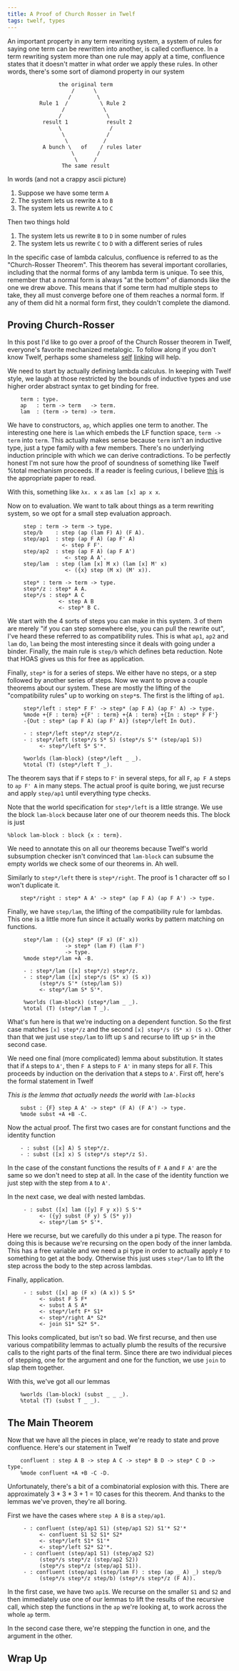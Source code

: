 ```yaml
---
title: A Proof of Church Rosser in Twelf
tags: twelf, types
---
```


An important property in any term rewriting system, a system of rules for saying
one term can be rewritten into another, is called confluence. In a term
rewriting system more than one rule may apply at a time, confluence states that
it doesn't matter in what order we apply these rules. In other words, there's
some sort of diamond property in our system

                    the original term
                        /      \
                       /        \
              Rule 1  /          \ Rule 2
                     /            \
                    /              \
               result 1            result 2
                    \               /
                     \             /
                      \           /
               A bunch \   of    / rules later
                        \       /
                         \     /
                     The same result

In words (and not a crappy ascii picture)

 1. Suppose we have some term `A`
 2. The system lets us rewrite `A` to `B`
 3. The system lets us rewrite `A` to `C`

Then two things hold

 1. The system lets us rewrite `B` to `D` in some number of rules
 2. The system lets us rewrite `C` to `D` with a different series of rules

In the specific case of lambda calculus, confluence is referred to as the
"Church-Rosser Theorem". This theorem has several important corollaries,
including that the normal forms of any lambda term is unique. To see this,
remember that a normal form is always "at the bottom" of diamonds like the one
we drew above. This means that if some term had multiple steps to take, they all
must converge before one of them reaches a normal form. If any of them did hit a
normal form first, they couldn't complete the diamond.

## Proving Church-Rosser

In this post I'd like to go over a proof of the Church Rosser theorem in Twelf,
everyone's favorite mechanized metalogic. To follow along if you don't know
Twelf, perhaps some shameless [self][intro] [linking][worlds] will help.

We need to start by actually defining lambda calculus. In keeping with Twelf
style, we laugh at those restricted by the bounds of inductive types and use
higher order abstract syntax to get binding for free.

``` twelf
    term : type.
    ap   : term -> term   -> term.
    lam  : (term -> term) -> term.
```

We have to constructors, `ap`, which applies one term to another. The
interesting one here is `lam` which embeds the LF function space, `term -> term`
into `term`. This actually makes sense because `term` isn't an inductive type,
just a type family with a few members. There's no underlying induction principle
with which we can derive contradictions. To be perfectly honest I'm not sure how
the proof of soundness of something like Twelf %total mechanism proceeds. If a
reader is feeling curious, I believe [this][total] is the appropriate paper to
read.

With this, something like `λx. x x` as `lam [x] ap x x`.

Now on to evaluation. We want to talk about things as a term rewriting system,
so we opt for a small step evaluation approach.

``` twelf
     step : term -> term -> type.
     step/b    : step (ap (lam F) A) (F A).
     step/ap1  : step (ap F A) (ap F' A)
                 <- step F F'.
     step/ap2  : step (ap F A) (ap F A')
                  <- step A A'.
     step/lam  : step (lam [x] M x) (lam [x] M' x)
                  <- ({x} step (M x) (M' x)).

     step* : term -> term -> type.
     step*/z : step* A A.
     step*/s : step* A C
                <- step A B
                <- step* B C.
```

We start with the 4 sorts of steps you can make in this system. 3 of them are
merely "if you can step somewhere else, you can pull the rewrite out", I've
heard these referred to as compatibility rules. This is what `ap1`, `ap2` and
`lam` do, `lam` being the most interesting since it deals with going under a
binder. Finally, the main rule is `step/b` which defines beta reduction. Note
that HOAS gives us this for free as application.

Finally, `step*` is for a series of steps. We either have no steps, or a step
followed by another series of steps. Now we want to prove a couple theorems
about our system. These are mostly the lifting of the "compatibility rules" up
to working on `step*`s. The first is the lifting of `ap1`.

``` twelf
     step*/left : step* F F' -> step* (ap F A) (ap F' A) -> type.
     %mode +{F : term} +{F' : term} +{A : term} +{In : step* F F'}
     -{Out : step* (ap F A) (ap F' A)} (step*/left In Out).

     - : step*/left step*/z step*/z.
     - : step*/left (step*/s S* S) (step*/s S'* (step/ap1 S))
          <- step*/left S* S'*.

     %worlds (lam-block) (step*/left _ _).
     %total (T) (step*/left T _).
```

The theorem says that if `F` steps to `F'` in several steps, for all `F`,
`ap F A` steps to `ap F' A` in many steps. The actual proof is quite boring,
we just recurse and apply `step/ap1` until everything type checks.

Note that the world specification for `step*/left` is a little strange. We use
the block `lam-block` because later one of our theorem needs this. The block is
just

    %block lam-block : block {x : term}.

We need to annotate this on all our theorems because Twelf's world subsumption
checker isn't convinced that `lam-block` can subsume the empty worlds we check
some of our theorems in. Ah well.

Similarly to `step*/left` there is `step*/right`. The proof is 1 character off
so I won't duplicate it.

``` twelf
    step*/right : step* A A' -> step* (ap F A) (ap F A') -> type.
````

Finally, we have `step/lam`, the lifting of the compatibility rule for
lambdas. This one is a little more fun since it actually works by pattern
matching on functions.

``` twelf
     step*/lam : ({x} step* (F x) (F' x))
                  -> step* (lam F) (lam F')
                  -> type.
     %mode step*/lam +A -B.

     - : step*/lam ([x] step*/z) step*/z.
     - : step*/lam ([x] step*/s (S* x) (S x))
          (step*/s S'* (step/lam S))
          <- step*/lam S* S'*.

     %worlds (lam-block) (step*/lam _ _).
     %total (T) (step*/lam T _).
```

What's fun here is that we're inducting on a dependent function. So the first
case matches `[x] step*/z` and the second `[x] step*/s (S* x) (S x)`. Other than
that we just use `step/lam` to lift up `S` and recurse to lift up `S*` in the
second case.

We need one final (more complicated) lemma about substitution. It states that
if `A` steps to `A'`, then `F A` steps to `F A'` in many steps for all `F`. This
proceeds by induction on the derivation that `A` steps to `A'`. First off,
here's the formal statement in Twelf

*This is the lemma that actually needs the world with `lam-block`s*

``` twelf
    subst : {F} step A A' -> step* (F A) (F A') -> type.
    %mode subst +A +B -C.
```

Now the actual proof. The first two cases are for constant functions and the
identity function

``` twelf
    - : subst ([x] A) S step*/z.
    - : subst ([x] x) S (step*/s step*/z S).
```

In the case of the constant functions the results of `F A` and `F A'` are the
same so we don't need to step at all. In the case of the identity function we
just step with the step from `A` to `A'`.

In the next case, we deal with nested lambdas.

``` twelf
     - : subst ([x] lam ([y] F y x)) S S'*
          <- ({y} subst (F y) S (S* y))
          <- step*/lam S* S'*.
```

Here we recurse, but we carefully do this under a pi type. The reason for doing
this is because we're recursing on the open body of the inner lambda. This has a
free variable and we need a pi type in order to actually apply `F` to something
to get at the body. Otherwise this just uses `step*/lam` to lift the step across
the body to the step across lambdas.

Finally, application.

``` twelf
     - : subst ([x] ap (F x) (A x)) S S*
          <- subst F S F*
          <- subst A S A*
          <- step*/left F* S1*
          <- step*/right A* S2*
          <- join S1* S2* S*.
```

This looks complicated, but isn't so bad. We first recurse, and then use various
compatibility lemmas to actually plumb the results of the recursive calls to the
right parts of the final term. Since there are two individual pieces of
stepping, one for the argument and one for the function, we use `join` to slap
them together.

With this, we've got all our lemmas

``` twelf
    %worlds (lam-block) (subst _ _ _).
    %total (T) (subst T _ _).
```

## The Main Theorem

Now that we have all the pieces in place, we're ready to state and prove
confluence. Here's our statement in Twelf

``` twelf
    confluent : step A B -> step A C -> step* B D -> step* C D -> type.
    %mode confluent +A +B -C -D.
```

Unfortunately, there's a bit of a combinatorial explosion with this. There are
approximately 3 * 3 * 3 + 1 = 10 cases for this theorem. And thanks to the
lemmas we've proven, they're all boring.

First we have the cases where `step A B` is a `step/ap1`.

``` twelf
     - : confluent (step/ap1 S1) (step/ap1 S2) S1'* S2'*
          <- confluent S1 S2 S1* S2*
          <- step*/left S1* S1'*
          <- step*/left S2* S2'*.
     - : confluent (step/ap1 S1) (step/ap2 S2)
          (step*/s step*/z (step/ap2 S2))
          (step*/s step*/z (step/ap1 S1)).
     - : confluent (step/ap1 (step/lam F) : step (ap _ A) _) step/b
          (step*/s step*/z step/b) (step*/s step*/z (F A)).
```

In the first case, we have two `ap1`s. We recurse on the smaller `S1` and `S2`
and then immediately use one of our lemmas to lift the results of the recursive
call, which step the functions in the `ap` we're looking at, to work across the
whole `ap` term.

In the second case there, we're stepping the function in one, and the argument
in the other.

## Wrap Up

[intro]: /posts/2015-02-28-twelf.html
[worlds]: /posts/2015-03-07-worlds.html
[total]: http://repository.cmu.edu/cgi/viewcontent.cgi?article=2238&context=compsci
